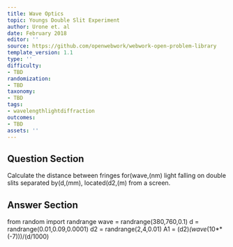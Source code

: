```yaml
---
title: Wave Optics
topic: Youngs Double Slit Experiment
author: Urone et. al
date: February 2018
editor: ''
source: https://github.com/openwebwork/webwork-open-problem-library
template_version: 1.1
type: ''
difficulty:
- TBD
randomization:
- TBD
taxonomy:
- TBD
tags:
- wavelengthlightdiffraction
outcomes:
- TBD
assets: ''
---
```


## Question Section 

Calculate the distance between fringes for(wave,(nm) light falling on double slits separated by(d,(mm), located(d2,(m) from a screen.



## Answer Section

from random import randrange
wave = randrange(380,760,0.1)
d = randrange(0.01,0.09,0.0001)
d2 = randrange(2,4,0.01)
A1 = (d2)*(wave*(10**(-7)))/(d/1000)